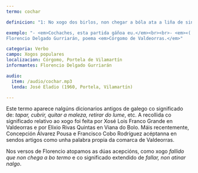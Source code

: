 ```yaml
---
termo: cochar

definicion: "1: No xogo dos birlos, non chegar a bóla ata a liña de sinal. <br>2: No xogos das bólas facer un mal lanzamento."

exemplo: "- <em>Cochaches, esta partida gáñoa eu.</em><br><br>- <em>«(...) En Córgomo non cochamos<br>nin cos bolos, nin cás mozas. (...)»</em>.<br>
Florencio Delgado Gurriarán, poema <em>Córgomo de Valdeorras.</em>"

categoria: Verbo  
campo: Xogos populares  
localizacion: Córgomo, Portela de Vilamartín  
informantes: Florencio Delgado Gurriarán

audio:
  item: /audio/cochar.mp3
  lenda: José Eladio (1960, Portela, Vilamartín)

---
```


Este termo aparece nalgúns dicionarios antigos de galego co significado de: _tapar, cubrir, quitar a maleza, retirar do lume_, etc. A recollida co significado relativo ao xogo foi feita por Xosé Lois Franco Grande en Valdeorras e por Elixio Rivas Quintas en Viana do Bolo. Máis recentemente, Concepción Álvarez Pousa e Francisco Cobo Rodríguez acéptanna en sendos artigos como unha palabra propia da comarca de Valdeorras.

Nos versos de Florencio atopamos as dúas acepcións, como xogo _fallido que non chega a bo termo_ e co significado extendido de _fallar, non atinar nalgo_.
